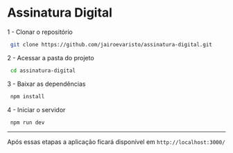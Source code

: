 # Assinatura Digital

1 - Clonar o repositório

```bash
 git clone https://github.com/jairoevaristo/assinatura-digital.git
```

2 - Acessar a pasta do projeto

```bash
 cd assinatura-digital
```

3 - Baixar as dependências

```bash
 npm install
```

4 - Iniciar o servidor

```bash
 npm run dev
```

<hr />

Após essas etapas a aplicação ficará disponível em `http://localhost:3000/`
